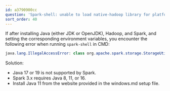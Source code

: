 ```yaml
---
id: a3790900cc
question: 'Spark-shell: unable to load native-hadoop library for platform - Windows'
sort_order: 40
---
```


If after installing Java (either JDK or OpenJDK), Hadoop, and Spark, and setting the corresponding environment variables, you encounter the following error when running `spark-shell` in CMD:

```java
java.lang.IllegalAccessError: class org.apache.spark.storage.StorageUtils$ (in unnamed module @0x3c947bc5) cannot access class sun.nio.ch.DirectBuffer (in module java.base) because module java.base does not export sun.nio.ch to unnamed module @0x3c947bc5
```

Solution:
- Java 17 or 19 is not supported by Spark. 
- Spark 3.x requires Java 8, 11, or 16.
- Install Java 11 from the website provided in the windows.md setup file.